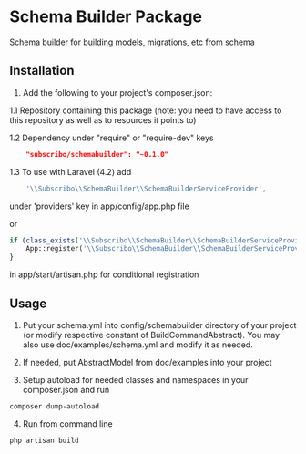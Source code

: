 # Schema Builder Package

Schema builder for building models, migrations, etc from schema

## Installation

1. Add the following to your project's composer.json:

1.1 Repository containing this package (note: you need to have access to this repository as well as to resources it points to)

1.2 Dependency under "require" or "require-dev" keys

```json
    "subscribo/schemabuilder": "~0.1.0"
```

1.3 To use with Laravel (4.2) add

```php
    '\\Subscribo\\SchemaBuilder\\SchemaBuilderServiceProvider',
```

under 'providers' key in app/config/app.php file

or

```php
if (class_exists('\\Subscribo\\SchemaBuilder\\SchemaBuilderServiceProvider')) {
    App::register('\\Subscribo\\SchemaBuilder\\SchemaBuilderServiceProvider');
}
```

in app/start/artisan.php for conditional registration

## Usage

1. Put your schema.yml into config/schemabuilder directory of your project
(or modify respective constant of BuildCommandAbstract).
You may also use doc/examples/schema.yml and modify it as needed.

2. If needed, put AbstractModel from doc/examples into your project

3. Setup autoload for needed classes and namespaces in your composer.json and run
```bash
composer dump-autoload
```

4. Run from command line

```bash
php artisan build
```

